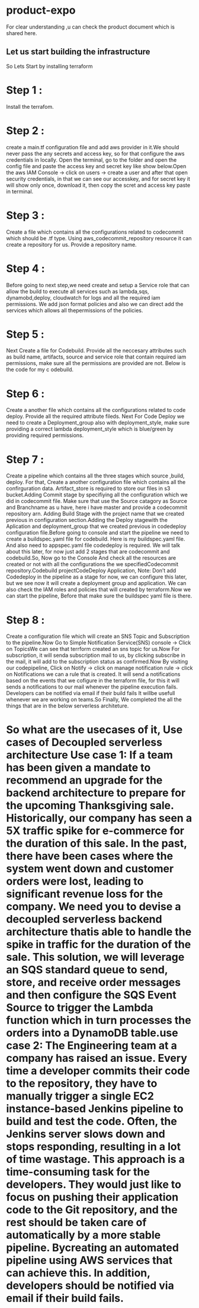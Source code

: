 # product-expo
For clear understanding ,u can check the product document which is shared here.
## Let us start building the infrastructure
So Lets Start by installing terraform
# Step 1 : 
Install the terrafom.
# Step 2 : 
create a main.tf configuration file and add aws provider in it.We should never pass the any secrets and access key, so for that configure the aws credentials in locally. Open the terminal, go to the folder and open the config file and paste the access key and secret key like show below.Open the aws IAM Console -> click on users -> create a user and after that open security credentials, in that we can see our accesskey, and for secret key it will show only once, download it, then copy the scret and access key paste in terminal.
# Step 3 : 
Create a file which contains all the configurations related to codecommit which should be .tf type. Using aws_codecommit_repository resource it can create a repository for us. Provide a repository name.
# Step 4 : 
Before going to next step,we need create and setup a Service role that can allow the build to execute all services such as lambda,sqs, dynamobd,deploy, cloudwatch for logs and all the required iam permissions. We add json format policies and also we can direct add the services which allows all thepermissions of the policies.
# Step 5 : 
Next Create a file for Codebuild. Provide all the neccesary attributes such as build name, artifacts, source and service role that contain required iam permissions, make sure all the permissions are provided are not. Below is the code for my c odebuild.
# Step 6 : 
Create a another file which contains all the configurations related to code deploy. Provide all the required attribute fileds. Next For Code Deploy we need to create a Deployment_group also with deployment_style, make sure providing a correct lambda deployment_style which is blue/green by providing required permissions.
# Step 7 :
Create a pipeline which contains all the three stages which source ,build, deploy. For that, Create a another configuration file which contains all the confirguration data. Artifact_store is required to store our files in s3 bucket.Adding Commit stage by specifiying all the configuration which we did in codecommit file. Make sure that use the Source catagory as Source and Branchname as u have, here i have master and provide a codecommit repository arn.
Adding Build Stage with the project name that we created previous in configuration section.Adding the Deploy stagewith the Aplication and deployment_group that we created previous in codedeploy configuration file.Before going to console and start the pipeline we need to create a buildspec.yaml file for codebuild. Here is my buildspec.yaml file.
And also need to appspec.yaml file codedeploy is required. We will talk about this later, for now just add 2 stages that are codecommit and codebuild.So, Now go to the Console And check all the resources are created or not with all the configurations the we specifiedCodecommit repository.Codebuild projectCodeDeploy Application, Note: Don’t add Codedeploy in the pipeline as a stage for now, we can configure this later, but we see now it will create a deployment group and application.
We can also check the IAM roles and policies that will created by terraform.Now we can start the pipeline, Before that make sure the buildspec yaml file is there.
# Step 8 :
Create a configuration file which will create an SNS Topic and Subscription to the pipeline.Now Go to Simple Notification Service(SNS) console -> Click on TopicsWe can see that terrform created an sns topic for us.Now For subscription, it will senda subscription mail to us, by clicking subscribe in the mail, it will add to the subscription status as confirmed.Now By visiting our codepipeline, Click on Notify -> click on manage notification rule -> click on Notifications we can a rule that is created. It will send a notifications based on the events that we cofigure in the terraform file, for this it will sends a notifications to our mail whenever the pipeline execution fails.
Developers can be notified via email if their build fails It willbe usefull whenever we are working on teams.So Finally, We completed the all the things that are in the below serverless architeture.
# So what are the usecases of it, Use cases of Decoupled serverless architecture Use case 1: If a team has been given a mandate to recommend an upgrade for the backend architecture to prepare for the upcoming Thanksgiving sale. Historically, our company has seen a 5X traffic spike for e-commerce for the duration of this sale. In the past, there have been cases where the system went down and customer orders were lost, leading to significant revenue loss for the company. We need you to devise a decoupled serverless backend architecture thatis able to handle the spike in traffic for the duration of the sale. This solution, we will leverage an SQS standard queue to send, store, and receive order messages and then configure the SQS Event Source to trigger the Lambda function which in turn processes the orders into a DynamoDB table.use case 2: The Engineering team at a company has raised an issue. Every time a developer commits their code to the repository, they have to manually trigger a single EC2 instance-based Jenkins pipeline to build and test the code. Often, the Jenkins server slows down and stops responding, resulting in a lot of time wastage. This approach is a time-consuming task for the developers. They would just like to focus on pushing their application code to the Git repository, and the rest should be taken care of automatically by a more stable pipeline. Bycreating an automated pipeline using AWS services that can achieve this. In addition, developers should be notified via email if their build fails.
